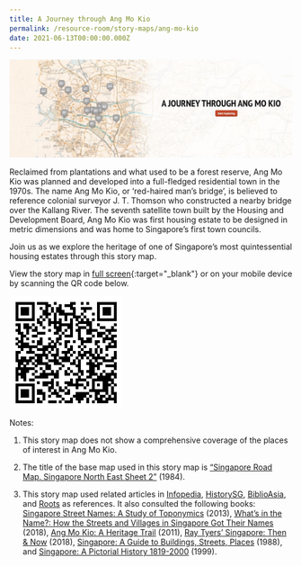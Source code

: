 ```yaml
---
title: A Journey through Ang Mo Kio
permalink: /resource-room/story-maps/ang-mo-kio
date: 2021-06-13T00:00:00.000Z
---
```

<img src="/images/storymap-image-ang-mo-kio.png" alt="storymap-ang-mo-kio"/>

Reclaimed from plantations and what used to be a forest reserve, Ang Mo Kio was planned and developed into a full-fledged residential town in the 1970s. The name Ang Mo Kio, or ‘red-haired man’s bridge’, is believed to reference colonial surveyor J. T. Thomson who constructed a nearby bridge over the Kallang River. The seventh satellite town built by the Housing and Development Board, Ang Mo Kio was first housing estate to be designed in metric dimensions and was home to Singapore’s first town councils.

Join us as we explore the heritage of one of Singapore’s most quintessential housing estates through this story map.

View the story map in [full screen](https://uploads.knightlab.com/storymapjs/04f5c05311b7e48aadefd0cdd269c308/ang-mo-kio/index.html){:target="_blank"} or on your mobile device by scanning the QR code below.

<img src="/images/qr-code-storymap-ang-mo-kio.png" alt="qr-code-storymap-ang-mo-kio" style="width:200px;" />

Notes:

1. This story map does not show a comprehensive coverage of the places of interest in Ang Mo Kio.

2. The title of the base map used in this story map is [“Singapore Road Map. Singapore North East Sheet 2”](https://www.nas.gov.sg/archivesonline/maps_building_plans/record-details/fb5d8a39-115c-11e3-83d5-0050568939ad) (1984).

3. This story map used related articles in [Infopedia](https://eresources.nlb.gov.sg/infopedia/), [HistorySG](http://eresources.nlb.gov.sg/history), [BiblioAsia](https://www.nlb.gov.sg/Browse/BiblioAsia.aspx), and [Roots](https://www.roots.sg/) as references. It also consulted the following books: [Singapore Street Names: A Study of Toponymics](https://eservice.nlb.gov.sg/item_holding.aspx?bid=200123850) (2013), [What’s in the Name?: How the Streets and Villages in Singapore Got Their Names](https://eservice.nlb.gov.sg/item_holding.aspx?bid=202924449) (2018), [Ang Mo Kio: A Heritage Trail](https://eservice.nlb.gov.sg/item_holding.aspx?bid=14119281) (2011), [Ray Tyers’ Singapore: Then & Now](https://eservice.nlb.gov.sg/item_holding.aspx?bid=203784837) (2018), [Singapore: A Guide to Buildings, Streets, Places](http://eservice.nlb.gov.sg/item_holding.aspx?bid=4712298) (1988), and [Singapore: A Pictorial History 1819-2000](http://eservice.nlb.gov.sg/item_holding.aspx?bid=9651676) (1999).